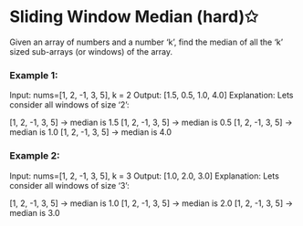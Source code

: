 # Sliding Window Median (hard)✩

Given an array of numbers and a number ‘k’, find the median of all the ‘k’ sized sub-arrays (or windows) of the array.

### Example 1:

Input: nums=[1, 2, -1, 3, 5], k = 2
Output: [1.5, 0.5, 1.0, 4.0]
Explanation: Lets consider all windows of size ‘2’:

[1, 2, -1, 3, 5] -> median is 1.5
[1, 2, -1, 3, 5] -> median is 0.5
[1, 2, -1, 3, 5] -> median is 1.0
[1, 2, -1, 3, 5] -> median is 4.0

### Example 2:

Input: nums=[1, 2, -1, 3, 5], k = 3
Output: [1.0, 2.0, 3.0]
Explanation: Lets consider all windows of size ‘3’:

[1, 2, -1, 3, 5] -> median is 1.0
[1, 2, -1, 3, 5] -> median is 2.0
[1, 2, -1, 3, 5] -> median is 3.0


